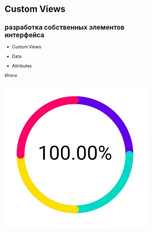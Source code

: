 # Custom Views

## разработка собственных элементов интерфейса

- Custom Views

- Data

- Attributes

Итоги

![Итоговое изображение](https://github.com/AnPavel/CustomViews/blob/main/CustomViews.png "Итог")
